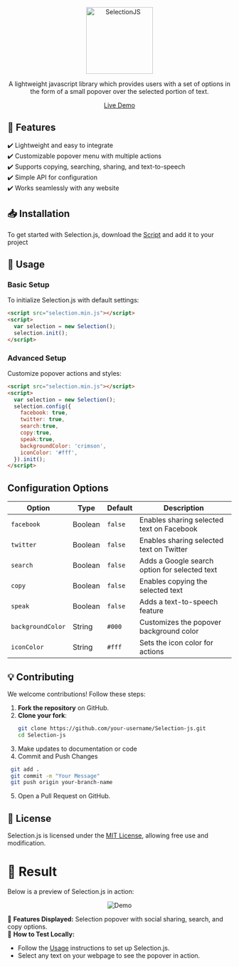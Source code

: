 <p align="center">
  <a href="https://prateekkalra.github.io/Selection-js"><img alt="SelectionJS" src="./logo.png" width="150px"></a>
</p>
<p align="center">
  A lightweight javascript library which provides users with a set of options in the form of a small popover over the selected portion of text.
</p>  

 <p align="center">
  <a href="https://prateekkalra.github.io/Selection-js" target="_">Live Demo</a>
</p>

## 🚀 Features  

✔️ Lightweight and easy to integrate  
✔️ Customizable popover menu with multiple actions  
✔️ Supports copying, searching, sharing, and text-to-speech  
✔️ Simple API for configuration  
✔️ Works seamlessly with any website  

## 📥 Installation

To get started with Selection.js, download the [Script](https://github.com/prateekkalra/Selection-js/files/1920677/SelectionJS.zip) and add it to your project

## 📌 Usage

### **Basic Setup**  
To initialize Selection.js with default settings:  
```html
<script src="selection.min.js"></script>
<script>
  var selection = new Selection();
  selection.init();
</script>
```

### **Advanced Setup**
Customize popover actions and styles:
```html
<script src="selection.min.js"></script>
<script>
  var selection = new Selection();
  selection.config({
    facebook: true,
    twitter: true,
    search:true,
    copy:true,
    speak:true,
    backgroundColor: 'crimson',
    iconColor: '#fff',
  }).init();
</script>
```
## Configuration Options  

| Option          | Type    | Default | Description                                      |
|----------------|--------|---------|--------------------------------------------------|
| `facebook`     | Boolean | `false` | Enables sharing selected text on Facebook       |
| `twitter`      | Boolean | `false` | Enables sharing selected text on Twitter        |
| `search`       | Boolean | `false` | Adds a Google search option for selected text   |
| `copy`         | Boolean | `false` | Enables copying the selected text               |
| `speak`        | Boolean | `false` | Adds a text-to-speech feature                   |
| `backgroundColor` | String  | `#000`  | Customizes the popover background color        |
| `iconColor`    | String  | `#fff`  | Sets the icon color for actions                 |

## 💡 Contributing  
We welcome contributions! Follow these steps:  

1. **Fork the repository** on GitHub.  
2. **Clone your fork**:  
   ```sh
   git clone https://github.com/your-username/Selection-js.git
   cd Selection-js
   ```
3. Make updates to documentation or code
4. Commit and Push Changes
  ```sh
   git add .
   git commit -m "Your Message"
   git push origin your-branch-name
  ```
5. Open a Pull Request on GitHub.

## 📜 License
Selection.js is licensed under the [MIT License](./LICENSE), allowing free use and modification.


# 📌 Result
Below is a preview of Selection.js in action:  

<p align="center">
<img alt="Demo" src="https://user-images.githubusercontent.com/29385192/38880290-f5e173ce-4282-11e8-9447-6cab91540735.PNG">
</p>

🔹 **Features Displayed:** Selection popover with social sharing, search, and copy options.  
🔹 **How to Test Locally:**  
   - Follow the [Usage](#usage) instructions to set up Selection.js.  
   - Select any text on your webpage to see the popover in action.  
